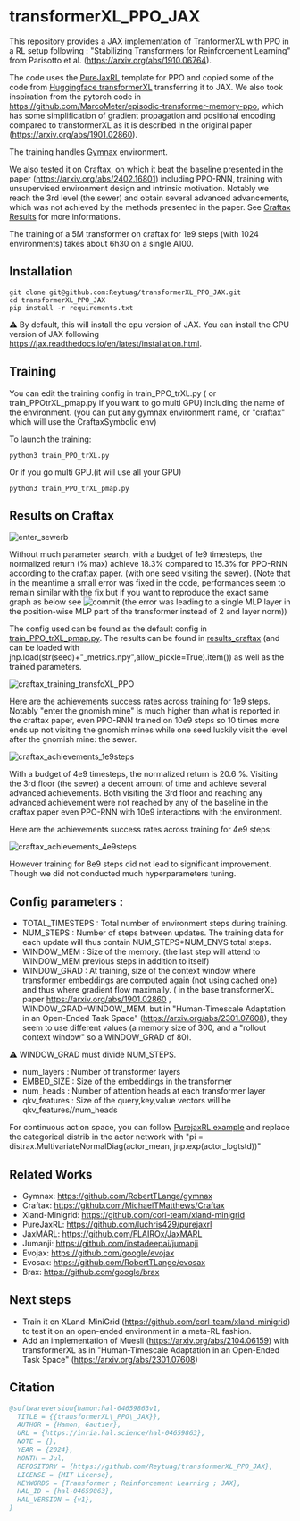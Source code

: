 # transformerXL_PPO_JAX

This repository provides a JAX implementation of TranformerXL with PPO in a RL setup following :  "Stabilizing Transformers for Reinforcement Learning" from Parisotto et al. (https://arxiv.org/abs/1910.06764). 

The code uses the [PureJaxRL](https://github.com/luchris429/purejaxrl) template for PPO and copied some of the code from [Huggingface transformerXL](https://github.com/huggingface/transformers/blob/v4.40.1/src/transformers/models/deprecated/transfo_xl/modeling_transfo_xl.py) transferring it to JAX. We also took inspiration from the pytorch code in https://github.com/MarcoMeter/episodic-transformer-memory-ppo, which has some simplification of gradient propagation and positional encoding compared to transformerXL as it is described in the original paper (https://arxiv.org/abs/1901.02860). 

The training handles [Gymnax](https://github.com/RobertTLange/gymnax) environment. 

We also tested it on [Craftax](https://github.com/MichaelTMatthews/Craftax/tree/main/craftax), on which it beat the baseline presented in the paper (https://arxiv.org/abs/2402.16801) including PPO-RNN, training with unsupervised environment design and intrinsic motivation. Notably we reach the 3rd level (the sewer) and obtain several advanced advancements, which was not achieved by the methods presented in the paper. See [Craftax Results](#results-on-craftax) for more informations. 

The training of a 5M transformer on craftax for 1e9 steps (with 1024 environments) takes about 6h30 on a single A100. 

## Installation

```
git clone git@github.com:Reytuag/transformerXL_PPO_JAX.git
cd transformerXL_PPO_JAX
pip install -r requirements.txt
```

:warning: By default, this will install the cpu version of JAX. You can install the GPU version of JAX following https://jax.readthedocs.io/en/latest/installation.html.

## Training 

You can edit the training config in train_PPO_trXL.py ( or train_PPOtrXL_pmap.py if you want to go multi GPU) including the name of the environment. (you can put any gymnax environment name, or "craftax" which will use the CraftaxSymbolic env)   

To launch the training: 
```
python3 train_PPO_trXL.py
```
Or if you go multi GPU.(it will use all your GPU) 
```
python3 train_PPO_trXL_pmap.py
```

## Results on Craftax 

![enter_sewerb](https://github.com/Reytuag/transformerXL_PPO_JAX/assets/76616547/b517835d-bcfd-4f49-866d-9a6123face18)

Without much parameter search, with a budget of 1e9 timesteps, the normalized return (\% max) achieve 18.3\% compared to 15.3\% for PPO-RNN according to the craftax paper. (with one seed visiting the sewer). (Note that in the meantime a small error was fixed in the code, performances seem to remain similar with the fix but if you want to reproduce the exact same graph as below see ![commit](https://github.com/Reytuag/transformerXL_PPO_JAX/commit/db3e52a7b135025f70e28abea2838bbb6bbb2cc8) (the error was leading to a single MLP layer in the position-wise MLP part of the transformer instead of 2 and layer norm))

The config used can be found as the default config in [train_PPO_trXL_pmap.py](train_PPO_trXL_pmap.py). The results can be found in [results_craftax](results_craftax)  (and can be loaded with jnp.load(str(seed)+"_metrics.npy",allow_pickle=True).item()) as well as the trained parameters. 

![craftax_training_transfoXL_PPO](https://github.com/Reytuag/transformerXL_PPO_JAX/assets/76616547/80140a56-a77e-418e-86d7-305a6e43c5ac)


Here are the achievements success rates across training for 1e9 steps. Notably "enter the gnomish mine" is much higher than what is reported in the craftax paper, even PPO-RNN trained on 10e9 steps so 10 times more ends up not visiting the gnomish mines while one seed luckily visit the level after the gnomish mine: the sewer. 

![craftax_achievements_1e9steps](https://github.com/Reytuag/transformerXL_PPO_JAX/assets/76616547/00fb0c23-057c-4607-a36e-58cc8186f89c)
  


With a budget of 4e9 timesteps, the normalized return is 20.6 \%. Visiting the 3rd floor (the sewer) a decent amount of time and achieve several advanced achievements. Both visiting the 3rd floor and reaching any advanced achievement were not reached by any of the baseline in the craftax paper even PPO-RNN with 10e9 interactions with the environment. 

Here are the achievements success rates across training for 4e9 steps: 

![craftax_achievements_4e9steps](https://github.com/Reytuag/transformerXL_PPO_JAX/assets/76616547/d3d67b6b-38c6-4cf8-a323-4234b0fe3fd7)


However training for 8e9 steps did not lead to significant improvement. Though we did not conducted much hyperparameters tuning.  

## Config parameters : 
* TOTAL_TIMESTEPS : Total number of environment steps during training. 
* NUM_STEPS : Number of steps between updates. The training data for each update will thus contain NUM_STEPS*NUM_ENVS total steps. 
* WINDOW_MEM :  Size of the memory. (the last step will attend to WINDOW_MEM previous steps in addition to itself)
* WINDOW_GRAD : At training, size of the context window where transformer embeddings are computed again (not using cached one) and thus where gradient flow maximally. ( in the base transformerXL paper https://arxiv.org/abs/1901.02860 , WINDOW_GRAD=WINDOW_MEM, but in "Human-Timescale Adaptation in an Open-Ended Task Space" (https://arxiv.org/abs/2301.07608), they seem to use different values (a memory size of 300, and a "rollout context window" so a WINDOW_GRAD of 80).

:warning: WINDOW_GRAD must divide NUM_STEPS. 
* num_layers : Number of transformer layers
* EMBED_SIZE : Size of the embeddings in the transformer
* num_heads : Number of attention heads at each transformer layer
* qkv_features : Size of the query,key,value vectors will be qkv_features//num_heads

For continuous action space, you can follow [PurejaxRL example](https://github.com/luchris429/purejaxrl/blob/main/purejaxrl/ppo_continuous_action.py) and replace the categorical distrib in the actor network with "pi = distrax.MultivariateNormalDiag(actor_mean, jnp.exp(actor_logtstd))"
  
## Related Works 
* Gymnax: https://github.com/RobertTLange/gymnax
* Craftax: https://github.com/MichaelTMatthews/Craftax
* Xland-Minigrid: https://github.com/corl-team/xland-minigrid
* PureJaxRL: https://github.com/luchris429/purejaxrl
* JaxMARL: https://github.com/FLAIROx/JaxMARL
* Jumanji: https://github.com/instadeepai/jumanji
* Evojax: https://github.com/google/evojax
* Evosax: https://github.com/RobertTLange/evosax
* Brax: https://github.com/google/brax


## Next steps 

* Train it on XLand-MiniGrid (https://github.com/corl-team/xland-minigrid) to test it on an open-ended environment in a meta-RL fashion.
* Add an implementation of Muesli (https://arxiv.org/abs/2104.06159) with transformerXL as in "Human-Timescale Adaptation in an Open-Ended Task Space" (https://arxiv.org/abs/2301.07608)

## Citation 

```bibtex
@softwareversion{hamon:hal-04659863v1,
  TITLE = {{transformerXL\_PPO\_JAX}},
  AUTHOR = {Hamon, Gautier},
  URL = {https://inria.hal.science/hal-04659863},
  NOTE = {},
  YEAR = {2024},
  MONTH = Jul,
  REPOSITORY = {https://github.com/Reytuag/transformerXL_PPO_JAX},
  LICENSE = {MIT License},
  KEYWORDS = {Transformer ; Reinforcement Learning ; JAX},
  HAL_ID = {hal-04659863},
  HAL_VERSION = {v1},
}
```

